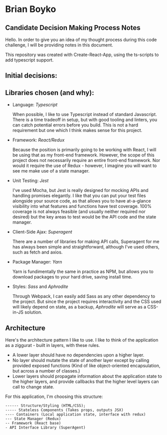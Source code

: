 # Brian Boyko
## Candidate Decision Making Process Notes

Hello. In order to give you an idea of my thought process during this code challenge, I will be providing notes in this document. 

This repository was created with Create-React-App, using the ts-scripts to add typescript support.  

## Initial decisions:

## Libraries chosen (and why): 

* Language: *Typescript*

  When possible, I like to use Typescript instead of standard Javascript. There is a time tradeoff in setup, but with good tooling and linters, you can catch potential errors before you build.  This is not a hard requirement but one which I think makes sense for this project. 

* Framework: *React/Redux* 

  Because the position is primarily going to be working with React, I will be using that as my front-end framework.  However, the scope of this project does not necessarily require an entire front-end framework.  Nor would it require the use of Redux - however, I imagine you will want to see me make use of a state manager. 

* Unit Testing: *Jest*

  I've used Mocha, but Jest is really designed for mocking APIs and handling promises elegantly. I like that you can put your test files alongside your source code, as that allows you to have at-a-glance visibility into what features and functions have test coverage.  100% coverage is not always feasible (and usually neither required nor desired) but the key areas to test would be the API code and the state manager. 

* Client-Side Ajax: *Superagent*

  There are a number of libraries for making API calls, Superagent for me has always been simple and straightforward, although I've used others, such as fetch and axios. 

* Package Manager: *Yarn*

  Yarn is fundimentally the same in practice as NPM, but allows you to download packages to your hard drive, saving install time. 

* Styles: *Sass* and *Aphrodite*

  Through Webpack, I can easily add Sass as any other dependency to the project. But since the project requires interactivity and the CSS used will likely depend on state, as a backup, *Aphrodite* will serve as a CSS-in-JS solution.  

## Architecture

Here's the architecture pattern I like to use.  I like to think of the application as a ziggurat - built in layers, with these rules. 

* A lower layer should have no dependencies upon a higher layer. 
* No layer should mutate the state of another layer except by calling provided exposed functions (Kind of like object-oriented encapsulation, but across a number of classes.) 
* Lower layers should propagate information about the application state to the higher layers, and provide callbacks that the higher level layers can call to change state. 

For this application, I'm choosing this structure: 

```
------ Structure/Styling (HTML/CSS); 
----- Stateless Components (Takes props, outputs JSX)
---- Containers (Local application state, interface with redux)
--- State Manager (Redux)
-- Framework (React base)
- API Interface Library (SuperAgent)
```